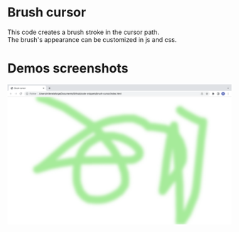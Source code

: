 # Brush cursor

This code creates a brush stroke in the cursor path.   
The brush's appearance can be customized in js and css. 

# Demos screenshots 

![brush cursor demo 1](brush-cursor.png)  

